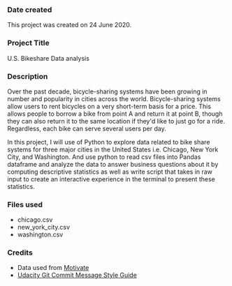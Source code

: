
### Date created
This project was created on 24 June 2020.

### Project Title
U.S. Bikeshare Data analysis


### Description
Over the past decade, bicycle-sharing systems have been growing in number and popularity in cities across the world. Bicycle-sharing systems allow users to rent bicycles on a very short-term basis for a price. This allows people to borrow a bike from point A and return it at point B, though they can also return it to the same location if they'd like to just go for a ride. Regardless, each bike can serve several users per day.

In this project, I will use of Python to explore data related to bike share systems for three major cities in the United States i.e. Chicago, New York City, and Washington. And use python to read csv files into Pandas dataframe and analyze the data to answer business questions about it by computing descriptive statistics as well as write script that takes in raw input to create an interactive experience in the terminal to present these statistics.

### Files used
- chicago.csv
- new_york_city.csv
- washington.csv

### Credits
- Data used from [Motivate](https://www.motivateco.com/)
- [Udacity Git Commit Message Style Guide]([https://udacity.github.io/git-styleguide/](https://udacity.github.io/git-styleguide/))
